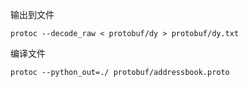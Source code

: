 输出到文件

    protoc --decode_raw < protobuf/dy > protobuf/dy.txt
 
编译文件

    protoc --python_out=./ protobuf/addressbook.proto
   

